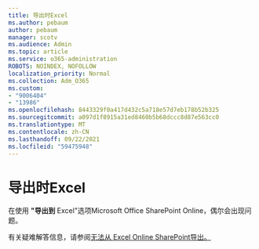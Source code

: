 ```yaml
---
title: 导出时Excel
ms.author: pebaum
author: pebaum
manager: scotv
ms.audience: Admin
ms.topic: article
ms.service: o365-administration
ROBOTS: NOINDEX, NOFOLLOW
localization_priority: Normal
ms.collection: Adm_O365
ms.custom:
- "9006404"
- "13986"
ms.openlocfilehash: 8443329f0a417d432c5a718e57d7eb178b52b325
ms.sourcegitcommit: a097d1f8915a31ed8460b5b68dccc8d87e563cc0
ms.translationtype: MT
ms.contentlocale: zh-CN
ms.lasthandoff: 09/22/2021
ms.locfileid: "59475948"
---
```

# <a name="exporting-with-excel"></a>导出时Excel

在使用 **"导出到** Excel"选项Microsoft Office SharePoint Online，偶尔会出现问题。

有关疑难解答信息，请参阅[无法从 Excel Online SharePoint导出。](https://docs.microsoft.com/office/troubleshoot/excel/cannot-export-to-excel)